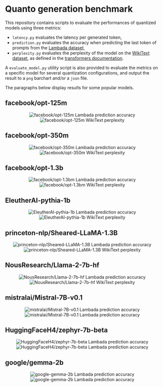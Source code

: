 # Quanto generation benchmark

This repository contains scripts to evaluate the performances of quantized models using three metrics:

- `latency.py` evaluates the latency per generated token,
- `prediction.py` evaluates the accuracy when predicting the last token of prompts from the [Lambada dataset](https://huggingface.co/datasets/lambada),
- `perplexity.py` evaluates the perplexity of the model on the [WikiText dataset](https://huggingface.co/datasets/wikitext), as defined in the [transformers documentation](https://huggingface.co/docs/transformers/en/perplexity).

A `evaluate_model.py` utility script is also provided to evaluate the metrics on a specific model for several quantization configurations, and output the result to a `png` barchart and/or a `json` file.

The paragraphs below display results for some popular models.

## facebook/opt-125m

<div class="row"><center>
  <div class="column">
    <img src="https://github.com/huggingface/quanto/blob/main/bench/generation/charts/facebook-opt-125m_Accuracy.png" alt="facebook/opt-125m Lambada prediction accuracy">
  </div>
 </center>
</div>

<div class="row"><center>
  <div class="column">
    <img src="https://github.com/huggingface/quanto/blob/main/bench/generation/charts/facebook-opt-125m_Perplexity.png" alt="facebook/opt-125m WikiText perplexity">
  </div>
 </center>
</div>

## facebook/opt-350m

<div class="row"><center>
  <div class="column">
    <img src="https://github.com/huggingface/quanto/blob/main/bench/generation/charts/facebook-opt-350m_Accuracy.png" alt="facebook/opt-350m Lambada prediction accuracy">
  </div>
 </center>
</div>

<div class="row"><center>
  <div class="column">
    <img src="https://github.com/huggingface/quanto/blob/main/bench/generation/charts/facebook-opt-350m_Perplexity.png" alt="facebook/opt-350m WikiText perplexity">
  </div>
 </center>
</div>

## facebook/opt-1.3b

<div class="row"><center>
  <div class="column">
    <img src="https://github.com/huggingface/quanto/blob/main/bench/generation/charts/facebook-opt-1.3b_Accuracy.png" alt="facebook/opt-1.3bm Lambada prediction accuracy">
  </div>
 </center>
</div>

<div class="row"><center>
  <div class="column">
    <img src="https://github.com/huggingface/quanto/blob/main/bench/generation/charts/facebook-opt-1.3b_Perplexity.png" alt="facebook/opt-1.3bm WikiText perplexity">
  </div>
 </center>
</div>

## EleutherAI-pythia-1b

<div class="row"><center>
  <div class="column">
    <img src="https://github.com/huggingface/quanto/blob/main/bench/generation/charts/EleutherAI-pythia-1b_Accuracy.png" alt="EleutherAI-pythia-1b Lambada prediction accuracy">
  </div>
 </center>
</div>

<div class="row"><center>
  <div class="column">
    <img src="https://github.com/huggingface/quanto/blob/main/bench/generation/charts/EleutherAI-pythia-1b_Perplexity.png" alt="EleutherAI-pythia-1b WikiText perplexity">
  </div>
 </center>
</div>

## princeton-nlp/Sheared-LLaMA-1.3B

<div class="row"><center>
  <div class="column">
    <img src="https://github.com/huggingface/quanto/blob/main/bench/generation/charts/princeton-nlp-Sheared-LLaMA-1.3B_Accuracy.png" alt="princeton-nlp/Sheared-LLaMA-1.3B Lambada prediction accuracy">
  </div>
 </center>
</div>

<div class="row"><center>
  <div class="column">
    <img src="https://github.com/huggingface/quanto/blob/main/bench/generation/charts/princeton-nlp-Sheared-LLaMA-1.3B_Perplexity.png" alt="princeton-nlp/Sheared-LLaMA-1.3B WikiText perplexity">
  </div>
 </center>
</div>

## NousResearch/Llama-2-7b-hf

<div class="row"><center>
  <div class="column">
    <img src="https://github.com/huggingface/quanto/blob/main/bench/generation/charts/NousResearch-Llama-2-7b-hf_Accuracy.png" alt="NousResearch/Llama-2-7b-hf Lambada prediction accuracy">
  </div>
 </center>
</div>

<div class="row"><center>
  <div class="column">
    <img src="https://github.com/huggingface/quanto/blob/main/bench/generation/charts/NousResearch-Llama-2-7b-hf_Perplexity.png" alt="NousResearch/Llama-2-7b-hf WikiText perplexity">
  </div>
 </center>
</div>

## mistralai/Mistral-7B-v0.1

<div class="row"><center>
  <div class="column">
    <img src="https://github.com/huggingface/quanto/blob/main/bench/generation/charts/mistralai-Mistral-7B-v0.1_Accuracy.png" alt="mistralai/Mistral-7B-v0.1 Lambada prediction accuracy">
  </div>
 </center>
</div>

<div class="row"><center>
  <div class="column">
    <img src="https://github.com/huggingface/quanto/blob/main/bench/generation/charts/mistralai-Mistral-7B-v0.1_Perplexity.png" alt="mistralai/Mistral-7B-v0.1 Lambada prediction accuracy">
  </div>
 </center>
</div>

## HuggingFaceH4/zephyr-7b-beta

<div class="row"><center>
  <div class="column">
    <img src="https://github.com/huggingface/quanto/blob/main/bench/generation/charts/HuggingFaceH4-zephyr-7b-beta_Accuracy.png" alt="HuggingFaceH4/zephyr-7b-beta Lambada prediction accuracy">
  </div>
 </center>
</div>

<div class="row"><center>
  <div class="column">
    <img src="https://github.com/huggingface/quanto/blob/main/bench/generation/charts/HuggingFaceH4-zephyr-7b-beta_Perplexity.png" alt="HuggingFaceH4/zephyr-7b-beta Lambada prediction accuracy">
  </div>
 </center>
</div>

## google/gemma-2b

<div class="row"><center>
  <div class="column">
    <img src="https://github.com/huggingface/quanto/blob/main/bench/generation/charts/google-gemma-2b_Accuracy.png" alt="google-gemma-2b Lambada prediction accuracy">
  </div>
 </center>
</div>

<div class="row"><center>
  <div class="column">
    <img src="https://github.com/huggingface/quanto/blob/main/bench/generation/charts/google-gemma-2b_Perplexity.png" alt="google-gemma-2b Lambada prediction accuracy">
  </div>
 </center>
</div>
